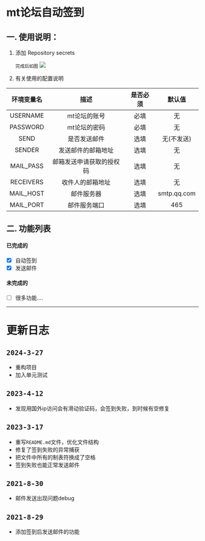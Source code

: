 # mt论坛自动签到

## 一. 使用说明：

1. 添加 Repository secrets

   `完成后如图`
   ![](https://upload.cc/i1/2023/03/17/CaEIuH.png)


2. 有关使用的配置说明

|   环境变量名   |      描述      | 是否必须 |     默认值     |
|:---------:|:------------:|:----:|:-----------:|
| USERNAME  |   mt论坛的账号    |  必填  |      无      |
| PASSWORD  |   mt论坛的密码    |  必填  |      无      |
|   SEND    |    是否发送邮件    |  选填  |   无(不发送)    |
|  SENDER   |  发送邮件的邮箱地址   |  选填  |      无      |
| MAIL_PASS | 邮箱发送申请获取的授权码 |  选填  |      无      |
| RECEIVERS |   收件人的邮箱地址   |  选填  |      无      |
| MAIL_HOST |    邮件服务器     |  选填  | smtp.qq.com |
| MAIL_PORT |    邮件服务端口    |  选填  |     465     |

## 二. 功能列表

#### 已完成的

- [x] 自动签到
- [x] 发送邮件

#### 未完成的

- [ ] 很多功能....

----

# 更新日志

## `2024-3-27`

- 重构项目
- 加入单元测试

## `2023-4-12`

- 发现用国外ip访问会有滑动验证码，会签到失败，到时候有空修复

## `2023-3-17`

- 重写`README.md`文件，优化文件结构
- 修复了签到失败的异常捕获
- 把文件中所有的制表符换成了空格
- 签到失败也能正常发送邮件

## `2021-8-30`

- 邮件发送出现问题debug

## `2021-8-29`

- 添加签到后发送邮件的功能




